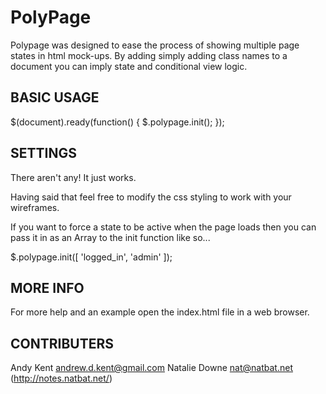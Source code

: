 PolyPage
========
Polypage was designed to ease the process of showing 
multiple page states in html mock-ups. 
By adding simply adding class names to a document you can 
imply state and conditional view logic.


BASIC USAGE
-----------
$(document).ready(function() {
	$.polypage.init();
});


SETTINGS
--------
There aren't any!
It just works. 

Having said that feel free to modify the css styling to work 
with your wireframes.

If you want to force a state to be active when the page 
loads then you can pass it in as an Array to the init 
function like so...

$.polypage.init([ 'logged_in', 'admin' ]);

MORE INFO
---------
For more help and an example open the index.html file in a web browser.

CONTRIBUTERS
------------
Andy Kent <andrew.d.kent@gmail.com>
Natalie Downe <nat@natbat.net> (http://notes.natbat.net/)
